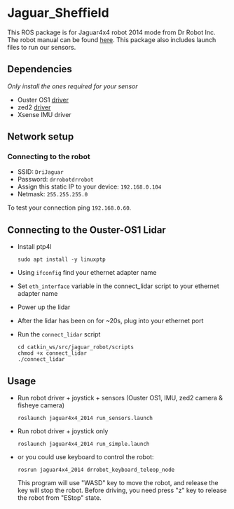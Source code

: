 # Jaguar_Sheffield

This ROS package is for Jaguar4x4 robot 2014 mode from Dr Robot Inc. The robot manual can be found [here](http://jaguar.drrobot.com/images/Jaguar_4x4_wheel_manual.pdf). This package also includes launch files to run our sensors.

## Dependencies

*Only install the ones required for your sensor*

- Ouster OS1 [driver](https://github.com/ouster-lidar/ouster_example)
- zed2 [driver](https://github.com/stereolabs/zed-ros-wrapper)
- Xsense IMU driver

## Network setup

### Connecting to the robot

- SSID: `DriJaguar`
- Password: `drrobotdrrobot`
- Assign this static IP to your device: `192.168.0.104`
- Netmask: `255.255.255.0`

To test your connection ping `192.168.0.60`.

## Connecting to the Ouster-OS1 Lidar

- Install ptp4l

    ```sudo apt install -y linuxptp```
- Using `ifconfig` find your ethernet adapter name
- Set `eth_interface` variable in the connect_lidar script to your ethernet adapter name
- Power up the lidar
- After the lidar has been on for ~20s, plug into your ethernet port
- Run the `connect_lidar` script

    ```
    cd catkin_ws/src/jaguar_robot/scripts
    chmod +x connect_lidar 
    ./connect_lidar
    ```

## Usage

- Run robot driver + joystick + sensors (Ouster OS1, IMU, zed2 camera & fisheye camera)

    ```
    roslaunch jaguar4x4_2014 run_sensors.launch
    ```

- Run robot driver + joystick only

    ```
    roslaunch jaguar4x4_2014 run_simple.launch
    ```

- or you could use keyboard to control the robot:

    ```
    rosrun jaguar4x4_2014 drrobot_keyboard_teleop_node
    ```

    This program will use "WASD" key to move the robot, and release the key will stop the robot.
    Before driving, you need press "z" key to release the robot from "EStop" state.
